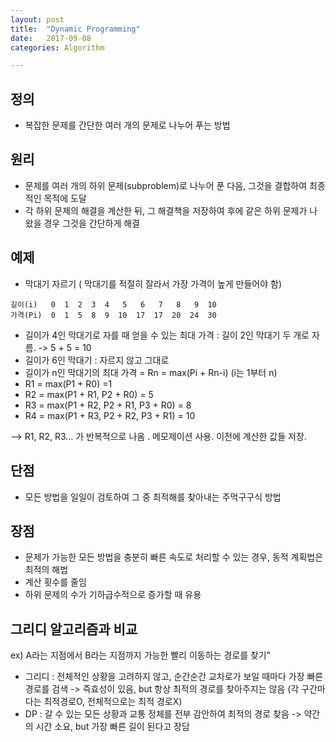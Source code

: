 ```yaml
---
layout: post
title:  "Dynamic Programming"
date:   2017-09-08
categories: Algorithm

---
```



## 정의
- 복잡한 문제를 간단한 여러 개의 문제로 나누어 푸는 방법

## 원리 
- 문제를 여러 개의 하위 문제(subproblem)로 나누어 푼 다음, 그것을 결합하여 최종적인 목적에 도달
- 각 하위 문제의 해결을 계산한 뒤, 그 해결책을 저장하여 후에 같은 하위 문제가 나왔을 경우 그것을 간단하게 해결

## 예제
- 막대기 자르기 ( 막대기를 적절히 잘라서 가장 가격이 높게 만들어야 함)

````
길이(i)   0  1  2  3  4   5   6   7   8   9  10
가격(Pi)  0  1  5  8  9  10  17  17  20  24  30
````

- 길이가 4인 막대기로 자를 때 얻을 수 있는 최대 가격 : 길이 2인 막대기 두 개로 자름. -> 5 + 5 = 10 
- 길이가 6인 막대기 : 자르지 않고 그대로
- 길이가 n인 막대기의 최대 가격 = Rn = max(Pi + Rn-i) (i는 1부터 n) 
- R1 = max(P1 + R0)  =1
- R2 = max(P1 + R1, P2 + R0) = 5
- R3 = max(P1 + R2, P2 + R1, P3 + R0) = 8
- R4 = max(P1 + R3, P2 + R2, P3 + R1) = 10

--> R1, R2, R3... 가 반복적으로 나옴 . 메모제이션 사용. 이전에 계산한 값들 저장.

## 단점
- 모든 방법을 일일이 검토하여 그 중 최적해를 찾아내는 주먹구구식 방법

## 장점
- 문제가 가능한 모든 방법을 충분히 빠른 속도로 처리할 수 있는 경우, 동적 계획법은 최적의 해법
- 계산 횟수를 줄임 
- 하위 문제의 수가 기하급수적으로 증가할 때 유용

## 그리디 알고리즘과 비교

ex) A라는 지점에서 B라는 지점까지 가능한 빨리 이동하는 경로를 찾기"

- 그리디 :  전체적인 상황을 고려하지 않고, 순간순간 교차로가 보일 때마다 가장 빠른 경로를 검색
-> 즉효성이 있음, but 항상 최적의 경로를 찾아주지는 않음 (각 구간마다는 최적경로O, 전체적으로는 최적 경로X)
- DP : 갈 수 있는 모든 상황과 교통 정체를 전부 감안하여 최적의 경로 찾음
-> 약간의 시간 소요, but 가장 빠른 길이 된다고 장담

